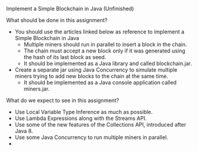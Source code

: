 Implement a Simple Blockchain in Java (Unfinished)

What should be done in this assignment?
- You should use the articles linked below as reference to implement a Simple Blockchain in Java
  - Multiple miners should run in parallel to insert a block in the chain.
  - The chain must accept a new block only if it was generated using the hash of its last block as seed.
  - It should be implemented as a Java library and called blockchain.jar.
- Create a separate jar using Java Concurrency to simulate multiple miners trying to add new blocks to the chain at the same time.
  - It should be implemented as a Java console application called miners.jar.

What do we expect to see in this assignment?
- Use Local Variable Type Inference as much as possible.
- Use Lambda Expressions along with the Streams API.
- Use some of the new features of the Collections API, introduced after Java 8.
- Use some Java Concurrency to run multiple miners in parallel.
- 
